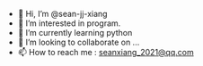 - 👋 Hi, I’m @sean-jj-xiang
- 👀 I’m interested in program.
- 🌱 I’m currently learning python
- 💞️ I’m looking to collaborate on ...
- 📫 How to reach me : seanxiang_2021@qq.com

<!---
sean-jj-xiang/sean-jj-xiang is a ✨ special ✨ repository because its `README.md` (this file) appears on your GitHub profile.
You can click the Preview link to take a look at your changes.
--->
